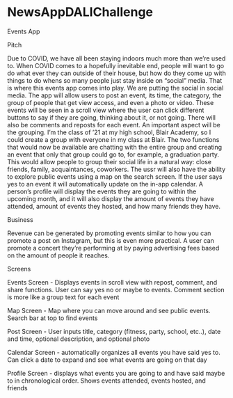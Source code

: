 # NewsAppDALIChallenge

Events App

Pitch

Due to COVID, we have all been staying indoors much more than we’re used to. When COVID comes to a hopefully inevitable end, people will want to go do what ever they can outside of their house, but how do they come up with things to do whens so many people just stay inside on “social” media. That is where this events app comes into play. We are putting the social in social media.  The app will allow users to post an event, its time, the category, the group of people that get view access, and even a photo or video. These events will be seen in a scroll view where the user can click different buttons to say if they are going, thinking about it, or not going. There will also be comments and reposts for each event. An important aspect will be the grouping. I’m the class of ’21 at my high school, Blair Academy, so I could create a group with everyone in my class at Blair. The two functions that would now be available are chatting with the entire group and creating an event that only that group could go to, for example, a graduation party. This would allow people to group their social life in a natural way: close friends, family, acquaintances, coworkers. The ussr will also have the ability to explore public events using a map on the search screen. If the user says yes to an event it will automatically update on the in-app calendar. A person’s profile will display the events they are going to within the upcoming month, and it will also display the amount of events they have attended, amount of events they hosted, and how many friends they have. 

Business

Revenue can be generated by promoting events similar to how you can promote a post on Instagram, but this is even more practical. A user can promote a concert they’re performing at by paying advertising fees based on the amount of people it reaches. 

Screens

Events Screen - Displays events in scroll view with repost, comment, and share functions. User can say yes no or maybe to events. Comment section is more like a group text for each event

Map Screen - Map where you can move around and see public events. Search bar at top to find events

Post Screen - User inputs title, category (fitness, party, school, etc..), date and time, optional description, and optional photo
	
Calendar Screen - automatically organizes all events you have said yes to. Can click a date to expand and see what events are going on that day

Profile Screen - displays what events you are going to and have said maybe to in chronological order. Shows events attended, events hosted, and friends
	
